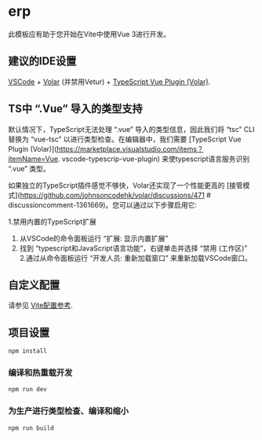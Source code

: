 # erp

此模板应有助于您开始在Vite中使用Vue 3进行开发。

## 建议的IDE设置

[VSCode](https://code.visualstudio.com/) + [Volar](https://marketplace.visualstudio.com/items?itemName=Vue.volar) (并禁用Vetur) + [TypeScript Vue Plugin (Volar)](https://marketplace.visualstudio.com/items?itemName=Vue.vscode-typescript-vue-plugin).

## TS中 “.Vue” 导入的类型支持

默认情况下，TypeScript无法处理 “.vue” 导入的类型信息，因此我们将 “tsc” CLI替换为 “vue-tsc” 以进行类型检查。在编辑器中，我们需要 [TypeScript Vue Plugin (Volar)](https://marketplace.visualstudio.com/items？itemName=Vue. vscode-typescrip-vue-plugin) 来使typescript语言服务识别 “.vue” 类型。

如果独立的TypeScript插件感觉不够快，Volar还实现了一个性能更高的 [接管模式](https://github.com/johnsoncodehk/volar/discussions/471 # discussioncomment-1361669)。您可以通过以下步骤启用它:

1.禁用内置的TypeScript扩展
1) 从VSCode的命令面板运行 “扩展: 显示内置扩展”
2) 找到 “typescript和JavaScript语言功能”，右键单击并选择 “禁用 (工作区)”
2.通过从命令面板运行 “开发人员: 重新加载窗口” 来重新加载VSCode窗口。
## 自定义配置

请参见 [Vite配置参考](https://vitejs.dev/config/).

## 项目设置

```sh
npm install
```

### 编译和热重载开发

```sh
npm run dev
```

### 为生产进行类型检查、编译和缩小

```sh
npm run build
```
